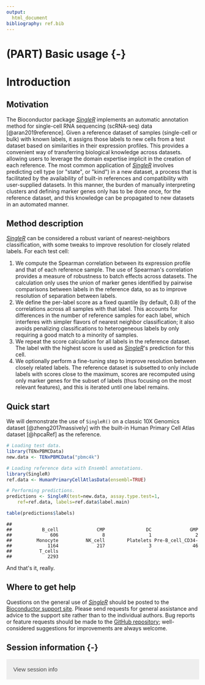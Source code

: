 ```yaml
---
output:
  html_document
bibliography: ref.bib
---
```


# (PART) Basic usage {-}

# Introduction

<script>
document.addEventListener("click", function (event) {
    if (event.target.classList.contains("aaron-collapse")) {
        event.target.classList.toggle("active");
        var content = event.target.nextElementSibling;
        if (content.style.display === "block") {
            content.style.display = "none";
        } else {
            content.style.display = "block";
        }
    }
})
</script>

<style>
.aaron-collapse {
  background-color: #eee;
  color: #444;
  cursor: pointer;
  padding: 18px;
  width: 100%;
  border: none;
  text-align: left;
  outline: none;
  font-size: 15px;
}

.aaron-content {
  padding: 0 18px;
  display: none;
  overflow: hidden;
  background-color: #f1f1f1;
}
</style>

## Motivation

The Bioconductor package *[SingleR](https://bioconductor.org/packages/3.12/SingleR)* implements an automatic annotation method 
for single-cell RNA sequencing (scRNA-seq) data [@aran2019reference].
Given a reference dataset of samples (single-cell or bulk) with known labels, 
it assigns those labels to new cells from a test dataset based on similarities in their expression profiles.
This provides a convenient way of transferring biological knowledge across datasets. 
allowing users to leverage the domain expertise implicit in the creation of each reference.
The most common application of *[SingleR](https://bioconductor.org/packages/3.12/SingleR)* involves predicting cell type (or "state", or "kind") in a new dataset,
a process that is facilitated by the availability of built-in references and compatibility with user-supplied datasets.
In this manner, the burden of manually interpreting clusters and defining marker genes only has to be done once, for the reference dataset, and this knowledge can be propagated to new datasets in an automated manner.

## Method description

*[SingleR](https://bioconductor.org/packages/3.12/SingleR)* can be considered a robust variant of nearest-neighbors classification,
with some tweaks to improve resolution for closely related labels.
For each test cell:

1. We compute the Spearman correlation between its expression profile and that of each reference sample.
The use of Spearman's correlation provides a measure of robustness to batch effects across datasets.
The calculation only uses the union of marker genes identified by pairwise comparisons between labels in the reference data,
so as to improve resolution of separation between labels.
2. We define the per-label score as a fixed quantile (by default, 0.8) of the correlations across all samples with that label.
This accounts for differences in the number of reference samples for each label, 
which interferes with simpler flavors of nearest neighbor classification;
it also avoids penalizing classifications to heterogeneous labels by only requiring a good match to a minority of samples.
3. We repeat the score calculation for all labels in the reference dataset.
The label with the highest score is used as *[SingleR](https://bioconductor.org/packages/3.12/SingleR)*'s prediction for this cell.
4. We optionally perform a fine-tuning step to improve resolution between closely related labels.
The reference dataset is subsetted to only include labels with scores close to the maximum,
scores are recomputed using only marker genes for the subset of labels (thus focusing on the most relevant features),
and this is iterated until one label remains.

## Quick start

We will demonstrate the use of `SingleR()` on a classic 10X Genomics dataset [@zheng2017massively]
with the built-in Human Primary Cell Atlas dataset [@hpcaRef] as the reference.


```r
# Loading test data.
library(TENxPBMCData)
new.data <- TENxPBMCData("pbmc4k")

# Loading reference data with Ensembl annotations.
library(SingleR)
ref.data <- HumanPrimaryCellAtlasData(ensembl=TRUE)

# Performing predictions.
predictions <- SingleR(test=new.data, assay.type.test=1, 
    ref=ref.data, labels=ref.data$label.main)

table(predictions$labels)
```

```
## 
##           B_cell              CMP               DC              GMP 
##              606                8                1                2 
##         Monocyte          NK_cell        Platelets Pre-B_cell_CD34- 
##             1164              217                3               46 
##          T_cells 
##             2293
```

And that's it, really.

## Where to get help

Questions on the general use of *[SingleR](https://bioconductor.org/packages/3.12/SingleR)* should be posted to 
the [Bioconductor support site](https://support.bioconductor.org).
Please send requests for general assistance and advice to the
support site rather than to the individual authors.
Bug reports or feature requests should be made to the [GitHub repository](https://github.com/LTLA/SingleR);
well-considered suggestions for improvements are always welcome.

## Session information {-}

<button class="aaron-collapse">View session info</button>
<div class="aaron-content">
```
R version 4.0.0 Patched (2020-05-01 r78341)
Platform: x86_64-pc-linux-gnu (64-bit)
Running under: Ubuntu 18.04.4 LTS

Matrix products: default
BLAS:   /home/luna/Software/R/R-4-0-branch-dev/lib/libRblas.so
LAPACK: /home/luna/Software/R/R-4-0-branch-dev/lib/libRlapack.so

locale:
 [1] LC_CTYPE=en_US.UTF-8       LC_NUMERIC=C              
 [3] LC_TIME=en_US.UTF-8        LC_COLLATE=en_US.UTF-8    
 [5] LC_MONETARY=en_US.UTF-8    LC_MESSAGES=en_US.UTF-8   
 [7] LC_PAPER=en_US.UTF-8       LC_NAME=C                 
 [9] LC_ADDRESS=C               LC_TELEPHONE=C            
[11] LC_MEASUREMENT=en_US.UTF-8 LC_IDENTIFICATION=C       

attached base packages:
[1] stats4    parallel  stats     graphics  grDevices utils     datasets 
[8] methods   base     

other attached packages:
 [1] ensembldb_2.13.1            AnnotationFilter_1.13.0    
 [3] GenomicFeatures_1.41.0      AnnotationDbi_1.51.0       
 [5] SingleR_1.3.4               TENxPBMCData_1.7.0         
 [7] HDF5Array_1.17.0            rhdf5_2.33.0               
 [9] SingleCellExperiment_1.11.1 SummarizedExperiment_1.19.4
[11] DelayedArray_0.15.1         matrixStats_0.56.0         
[13] Biobase_2.49.0              GenomicRanges_1.41.1       
[15] GenomeInfoDb_1.25.0         IRanges_2.23.4             
[17] S4Vectors_0.27.6            BiocGenerics_0.35.2        
[19] BiocStyle_2.17.0            rebook_0.99.0              

loaded via a namespace (and not attached):
 [1] ProtGenerics_1.21.0           bitops_1.0-6                 
 [3] bit64_0.9-7                   progress_1.2.2               
 [5] httr_1.4.1                    tools_4.0.0                  
 [7] R6_2.4.1                      irlba_2.3.3                  
 [9] lazyeval_0.2.2                DBI_1.1.0                    
[11] prettyunits_1.1.1             tidyselect_1.1.0             
[13] processx_3.4.2                bit_1.1-15.2                 
[15] curl_4.3                      compiler_4.0.0               
[17] graph_1.67.0                  BiocNeighbors_1.7.0          
[19] rtracklayer_1.49.1            bookdown_0.19                
[21] askpass_1.1                   callr_3.4.3                  
[23] rappdirs_0.3.1                Rsamtools_2.5.0              
[25] stringr_1.4.0                 digest_0.6.25                
[27] rmarkdown_2.1                 XVector_0.29.0               
[29] pkgconfig_2.0.3               htmltools_0.4.0              
[31] dbplyr_1.4.3                  fastmap_1.0.1                
[33] rlang_0.4.6                   RSQLite_2.2.0                
[35] shiny_1.4.0.2                 DelayedMatrixStats_1.11.0    
[37] BiocParallel_1.23.0           dplyr_0.8.5                  
[39] RCurl_1.98-1.2                magrittr_1.5                 
[41] BiocSingular_1.5.0            GenomeInfoDbData_1.2.3       
[43] Matrix_1.2-18                 Rcpp_1.0.4.6                 
[45] Rhdf5lib_1.11.0               lifecycle_0.2.0              
[47] stringi_1.4.6                 yaml_2.2.1                   
[49] zlibbioc_1.35.0               BiocFileCache_1.13.0         
[51] AnnotationHub_2.21.0          grid_4.0.0                   
[53] blob_1.2.1                    promises_1.1.0               
[55] ExperimentHub_1.15.0          crayon_1.3.4                 
[57] lattice_0.20-41               Biostrings_2.57.0            
[59] hms_0.5.3                     CodeDepends_0.6.5            
[61] knitr_1.28                    ps_1.3.3                     
[63] pillar_1.4.4                  codetools_0.2-16             
[65] biomaRt_2.45.0                XML_3.99-0.3                 
[67] glue_1.4.1                    BiocVersion_3.12.0           
[69] evaluate_0.14                 BiocManager_1.30.10          
[71] vctrs_0.3.0                   httpuv_1.5.2                 
[73] openssl_1.4.1                 purrr_0.3.4                  
[75] assertthat_0.2.1              xfun_0.13                    
[77] rsvd_1.0.3                    mime_0.9                     
[79] xtable_1.8-4                  later_1.0.0                  
[81] tibble_3.0.1                  GenomicAlignments_1.25.0     
[83] memoise_1.1.0                 ellipsis_0.3.1               
[85] interactiveDisplayBase_1.27.0
```
</div>
